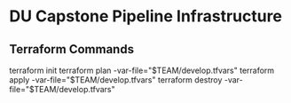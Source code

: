 # DU Capstone Pipeline Infrastructure


## Terraform Commands
terraform init
terraform plan -var-file="$TEAM/develop.tfvars"
terraform apply -var-file="$TEAM/develop.tfvars"
terraform destroy -var-file="$TEAM/develop.tfvars"